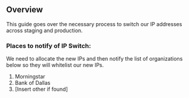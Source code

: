 ## Overview

This guide goes over the necessary process to switch our IP addresses across staging and production. 

### Places to notify of IP Switch:
We need to allocate the new IPs and then notify the list of organizations below so they will whitelist our new IPs.
1. Morningstar
2. Bank of Dallas
3. [Insert other if found]